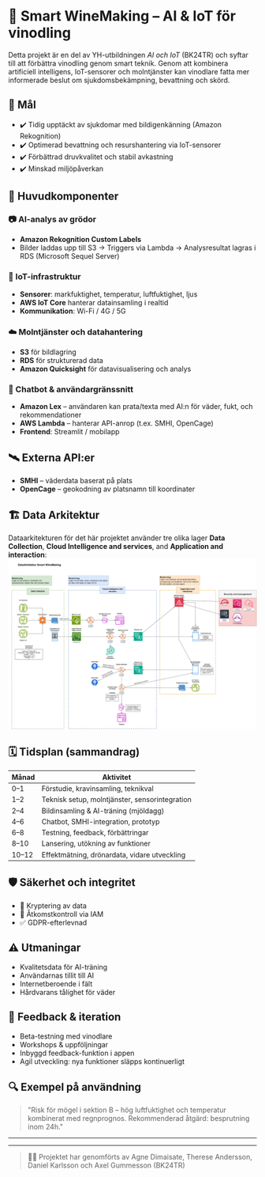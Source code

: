 # 🍇 Smart WineMaking – AI & IoT för vinodling

Detta projekt är en del av YH-utbildningen *AI och IoT* (BK24TR) och syftar till att förbättra vinodling genom smart teknik. Genom att kombinera artificiell intelligens, IoT-sensorer och molntjänster kan vinodlare fatta mer informerade beslut om sjukdomsbekämpning, bevattning och skörd.

## 🌟 Mål

- ✔️ Tidig upptäckt av sjukdomar med bildigenkänning (Amazon Rekognition)
- ✔️ Optimerad bevattning och resurshantering via IoT-sensorer
- ✔️ Förbättrad druvkvalitet och stabil avkastning
- ✔️ Minskad miljöpåverkan

## 🧠 Huvudkomponenter

### 📷 AI-analys av grödor
- **Amazon Rekognition Custom Labels**
- Bilder laddas upp till S3 → Triggers via Lambda → Analysresultat lagras i RDS (Microsoft Sequel Server)

### 📡 IoT-infrastruktur
- **Sensorer**: markfuktighet, temperatur, luftfuktighet, ljus
- **AWS IoT Core** hanterar datainsamling i realtid
- **Kommunikation**: Wi-Fi / 4G / 5G

### ☁️ Molntjänster och datahantering
- **S3** för bildlagring
- **RDS** för strukturerad data
- **Amazon Quicksight** för datavisualisering och analys

### 🤖 Chatbot & användargränssnitt
- **Amazon Lex** – användaren kan prata/texta med AI:n för väder, fukt, och rekommendationer
- **AWS Lambda** – hanterar API-anrop (t.ex. SMHI, OpenCage)
- **Frontend**: Streamlit / mobilapp

## 🛰️ Externa API:er
- **SMHI** – väderdata baserat på plats
- **OpenCage** – geokodning av platsnamn till koordinater

## 🏗️ Data Arkitektur

Dataarkitekturen för det här projektet använder tre olika lager **Data Collection**, **Cloud Intelligence and services**, and **Application and interaction**:
![DataArchitecture_AIochIoT](docs/projektdokumentation/DataArchitecture_AIochIoT.png)

## 🗓️ Tidsplan (sammandrag)

| Månad | Aktivitet |
|-------|-----------|
| 0–1   | Förstudie, kravinsamling, teknikval |
| 1–2   | Teknisk setup, molntjänster, sensorintegration |
| 2–4   | Bildinsamling & AI-träning (mjöldagg) |
| 4–6   | Chatbot, SMHI-integration, prototyp |
| 6–8   | Testning, feedback, förbättringar |
| 8–10  | Lansering, utökning av funktioner |
| 10–12 | Effektmätning, drönardata, vidare utveckling |

## 🛡️ Säkerhet och integritet
- 🔐 Kryptering av data
- 🔐 Åtkomstkontroll via IAM
- ✅ GDPR-efterlevnad

## ⚠️ Utmaningar
- Kvalitetsdata för AI-träning
- Användarnas tillit till AI
- Internetberoende i fält
- Hårdvarans tålighet för väder

## 🧪 Feedback & iteration
- Beta-testning med vinodlare
- Workshops & uppföljningar
- Inbyggd feedback-funktion i appen
- Agil utveckling: nya funktioner släpps kontinuerligt

## 🔍 Exempel på användning
> "Risk för mögel i sektion B – hög luftfuktighet och temperatur kombinerat med regnprognos. Rekommenderad åtgärd: besprutning inom 24h."

---

---

> 👨‍💻 Projektet har genomförts av Agne Dimaisate, Therese Andersson, Daniel Karlsson och Axel Gummesson (BK24TR)
